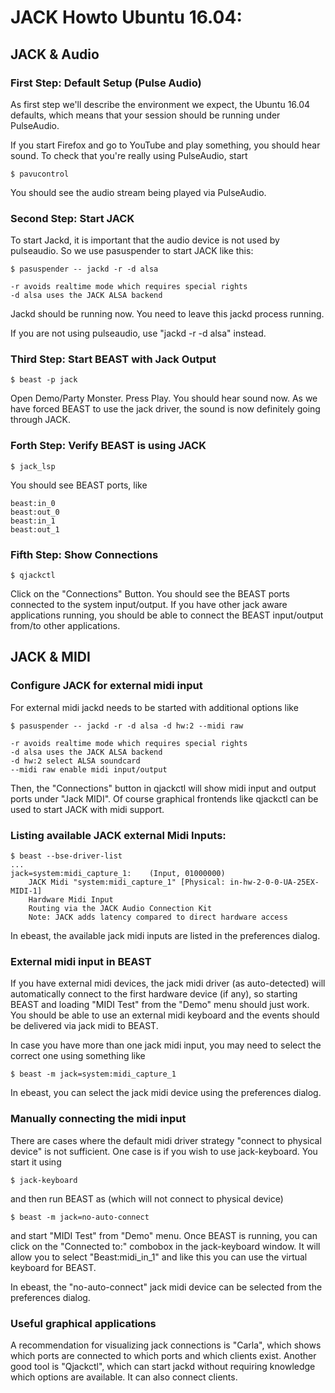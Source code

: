JACK Howto Ubuntu 16.04:
========================

## JACK & Audio

### First Step: Default Setup (Pulse Audio)

As first step we'll describe the environment we expect, the Ubuntu 16.04
defaults, which means that your session should be running under PulseAudio.

If you start Firefox and go to YouTube and play something, you should hear
sound.  To check that you're really using PulseAudio, start

    $ pavucontrol

You should see the audio stream being played via PulseAudio.

### Second Step: Start JACK

To start Jackd, it is important that the audio device is not used by
pulseaudio. So we use pasuspender to start JACK like this:

    $ pasuspender -- jackd -r -d alsa

    -r avoids realtime mode which requires special rights
    -d alsa uses the JACK ALSA backend

Jackd should be running now. You need to leave this jackd process running.

If you are not using pulseaudio, use "jackd -r -d alsa" instead.

### Third Step: Start BEAST with Jack Output

    $ beast -p jack

Open Demo/Party Monster. Press Play. You should hear sound now. As we have
forced BEAST to use the jack driver, the sound is now definitely going through
JACK.

### Forth Step: Verify BEAST is using JACK

    $ jack_lsp

You should see BEAST ports, like

    beast:in_0
    beast:out_0
    beast:in_1
    beast:out_1

### Fifth Step: Show Connections

    $ qjackctl

Click on the "Connections" Button. You should see the BEAST ports connected to
the system input/output. If you have other jack aware applications running, you
should be able to connect the BEAST input/output from/to other applications.

## JACK & MIDI

### Configure JACK for external midi input

For external midi jackd needs to be started with additional options like

    $ pasuspender -- jackd -r -d alsa -d hw:2 --midi raw

    -r avoids realtime mode which requires special rights
    -d alsa uses the JACK ALSA backend
    -d hw:2 select ALSA soundcard
    --midi raw enable midi input/output

Then, the "Connections" button in qjackctl will show midi input and output
ports under "Jack MIDI". Of course graphical frontends like qjackctl can be
used to start JACK with midi support.

### Listing available JACK external Midi Inputs:

    $ beast --bse-driver-list
    ...
    jack=system:midi_capture_1:    (Input, 01000000)
        JACK Midi "system:midi_capture_1" [Physical: in-hw-2-0-0-UA-25EX-MIDI-1]
        Hardware Midi Input
        Routing via the JACK Audio Connection Kit
        Note: JACK adds latency compared to direct hardware access

In ebeast, the available jack midi inputs are listed in the preferences dialog.

### External midi input in BEAST

If you have external midi devices, the jack midi driver (as auto-detected) will
automatically connect to the first hardware device (if any), so starting BEAST
and loading "MIDI Test" from the "Demo" menu should just work. You should be
able to use an external midi keyboard and the events should be delivered via
jack midi to BEAST.

In case you have more than one jack midi input, you may need to select the
correct one using something like

    $ beast -m jack=system:midi_capture_1

In ebeast, you can select the jack midi device using the preferences dialog.

### Manually connecting the midi input

There are cases where the default midi driver strategy "connect to physical
device" is not sufficient. One case is if you wish to use jack-keyboard. You
start it using

    $ jack-keyboard

and then run BEAST as (which will not connect to physical device)

    $ beast -m jack=no-auto-connect

and start "MIDI Test" from "Demo" menu. Once BEAST is running, you can click on
the "Connected to:" combobox in the jack-keyboard window. It will allow you to
select "Beast:midi_in_1" and like this you can use the virtual keyboard for
BEAST.

In ebeast, the "no-auto-connect" jack midi device can be selected from the
preferences dialog.

### Useful graphical applications

A recommendation for visualizing jack connections is "Carla", which shows which
ports are connected to which ports and which clients exist. Another good tool
is "Qjackctl", which can start jackd without requiring knowledge which options
are available. It can also connect clients.
